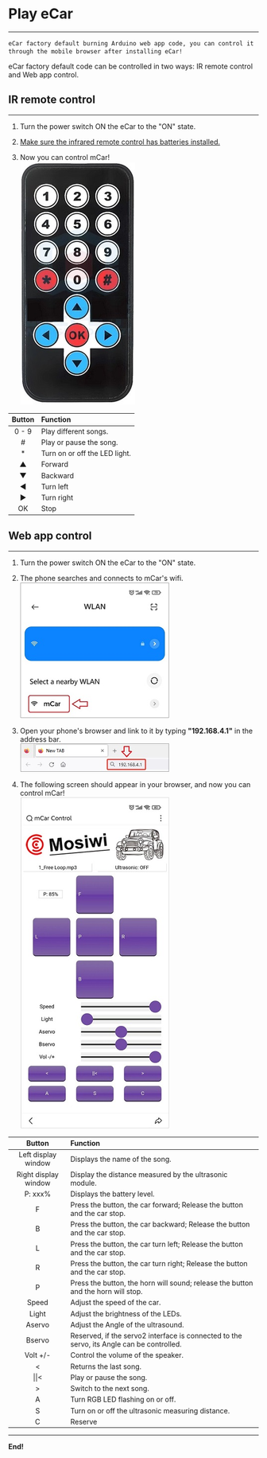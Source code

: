 # Play eCar          
-----------
```{tip}
eCar factory default burning Arduino web app code, you can control it through the mobile browser after installing eCar!     
```    
     
eCar factory default code can be controlled in two ways: IR remote control and Web app control.     

## IR remote control       
--------------------
1. Turn the power switch ON the eCar to the "ON" state.     
   
2. <a href="https://docs.mosiwi.com/en/latest/outsourcing/nec_ir_remote_control/nec_ir_remote_control.html#cr2025-3v-lithium-manganese-battery" target="_blank">Make sure the infrared remote control has batteries installed.</a>      

3. Now you can control mCar!    
![img](../_static/play_ecar/img/2img.jpg)       

| Button | Function |    
| :--: | :-- |  
| 0 - 9 | Play different songs. |   
| # | Play or pause the song. |       
| * | Turn on or off the LED light. |       
| ▲ | Forward |      
| ▼ | Backward |      
| ◀ | Turn left |    
| ▶ | Turn right |    
| OK | Stop |    

## Web app control     
------------------
1. Turn the power switch ON the eCar to the "ON" state.    

2. The phone searches and connects to mCar's wifi.       
![img](../_static/play_ecar/img/3img.jpg)    

3. Open your phone's browser and link to it by typing **"192.168.4.1"** in the address bar.    
![img](../_static/play_ecar/img/4img.jpg)    

4. The following screen should appear in your browser, and now you can control mCar!     
![img](../_static/play_ecar/img/5img.jpg)    

| Button | Function |    
| :--: | :-- |
| Left display window | Displays the name of the song. |  
| Right display window | Display the distance measured by the ultrasonic module. |     
| P: xxx% | Displays the battery level. |    
| F | Press the button, the car forward; Release the button and the car stop. |   
| B | Press the button, the car backward; Release the button and the car stop. |  
| L | Press the button, the car turn left; Release the button and the car stop. |  
| R | Press the button, the car turn right; Release the button and the car stop. |  
| P | Press the button, the horn will sound; release the button and the horn will stop. |     
| Speed | Adjust the speed of the car. |   
| Light | Adjust the brightness of the LEDs. |     
| Aservo | Adjust the Angle of the ultrasound. | 
| Bservo | Reserved, if the servo2 interface is connected to the servo, its Angle can be controlled. |   
| Volt +/- | Control the volume of the speaker. |   
| < | Returns the last song. |  
| \|\|< | Play or pause the song. | 
| > | Switch to the next song. | 
| A | Turn RGB LED flashing on or off. | 
| S | Turn on or off the ultrasonic measuring distance. | 
| C | Reserve | 


--------
**End!**    



